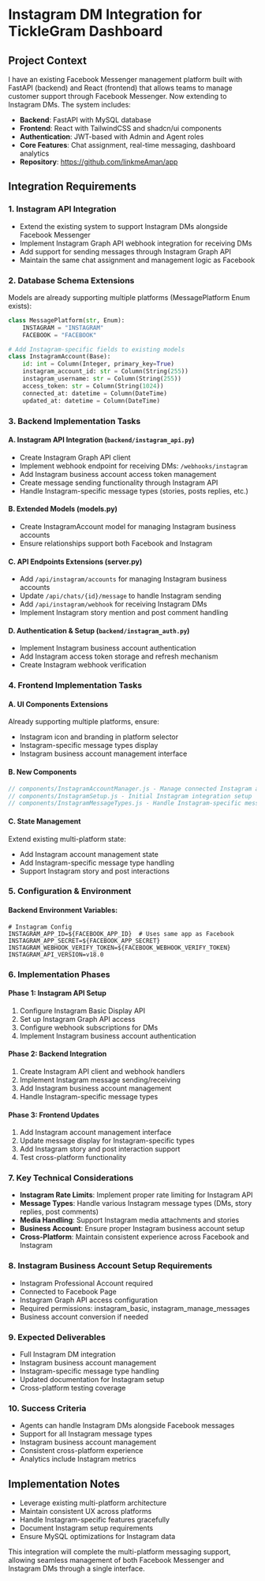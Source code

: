 # Instagram DM Integration for TickleGram Dashboard

## Project Context
I have an existing Facebook Messenger management platform built with FastAPI (backend) and React (frontend) that allows teams to manage customer support through Facebook Messenger. Now extending to Instagram DMs. The system includes:

- **Backend**: FastAPI with MySQL database
- **Frontend**: React with TailwindCSS and shadcn/ui components  
- **Authentication**: JWT-based with Admin and Agent roles
- **Core Features**: Chat assignment, real-time messaging, dashboard analytics
- **Repository**: https://github.com/linkmeAman/app

## Integration Requirements

### 1. **Instagram API Integration**
- Extend the existing system to support Instagram DMs alongside Facebook Messenger
- Implement Instagram Graph API webhook integration for receiving DMs
- Add support for sending messages through Instagram Graph API
- Maintain the same chat assignment and management logic as Facebook

### 2. **Database Schema Extensions**
Models are already supporting multiple platforms (MessagePlatform Enum exists):

```python
class MessagePlatform(str, Enum):
    INSTAGRAM = "INSTAGRAM"
    FACEBOOK = "FACEBOOK"

# Add Instagram-specific fields to existing models
class InstagramAccount(Base):
    id: int = Column(Integer, primary_key=True)
    instagram_account_id: str = Column(String(255))
    instagram_username: str = Column(String(255))
    access_token: str = Column(String(1024))
    connected_at: datetime = Column(DateTime)
    updated_at: datetime = Column(DateTime)
```

### 3. **Backend Implementation Tasks**

#### A. **Instagram API Integration** (`backend/instagram_api.py`)
- Create Instagram Graph API client
- Implement webhook endpoint for receiving DMs: `/webhooks/instagram`
- Add Instagram business account access token management
- Create message sending functionality through Instagram API
- Handle Instagram-specific message types (stories, posts replies, etc.)

#### B. **Extended Models** (models.py)
- Create InstagramAccount model for managing Instagram business accounts
- Ensure relationships support both Facebook and Instagram

#### C. **API Endpoints Extensions** (server.py)
- Add `/api/instagram/accounts` for managing Instagram business accounts
- Update `/api/chats/{id}/message` to handle Instagram sending
- Add `/api/instagram/webhook` for receiving Instagram DMs
- Implement Instagram story mention and post comment handling

#### D. **Authentication & Setup** (`backend/instagram_auth.py`)
- Implement Instagram business account authentication
- Add Instagram access token storage and refresh mechanism
- Create Instagram webhook verification

### 4. **Frontend Implementation Tasks**

#### A. **UI Components Extensions**
Already supporting multiple platforms, ensure:
- Instagram icon and branding in platform selector
- Instagram-specific message types display
- Instagram business account management interface

#### B. **New Components**
```jsx
// components/InstagramAccountManager.js - Manage connected Instagram accounts
// components/InstagramSetup.js - Initial Instagram integration setup
// components/InstagramMessageTypes.js - Handle Instagram-specific message types
```

#### C. **State Management**
Extend existing multi-platform state:
- Add Instagram account management state
- Add Instagram-specific message type handling
- Support Instagram story and post interactions

### 5. **Configuration & Environment**

#### Backend Environment Variables:
```env
# Instagram Config
INSTAGRAM_APP_ID=${FACEBOOK_APP_ID}  # Uses same app as Facebook
INSTAGRAM_APP_SECRET=${FACEBOOK_APP_SECRET}
INSTAGRAM_WEBHOOK_VERIFY_TOKEN=${FACEBOOK_WEBHOOK_VERIFY_TOKEN}
INSTAGRAM_API_VERSION=v18.0
```

### 6. **Implementation Phases**

#### Phase 1: Instagram API Setup
1. Configure Instagram Basic Display API
2. Set up Instagram Graph API access
3. Configure webhook subscriptions for DMs
4. Implement Instagram business account authentication

#### Phase 2: Backend Integration
1. Create Instagram API client and webhook handlers
2. Implement Instagram message sending/receiving
3. Add Instagram business account management
4. Handle Instagram-specific message types

#### Phase 3: Frontend Updates
1. Add Instagram account management interface
2. Update message display for Instagram-specific types
3. Add Instagram story and post interaction support
4. Test cross-platform functionality

### 7. **Key Technical Considerations**

- **Instagram Rate Limits**: Implement proper rate limiting for Instagram API
- **Message Types**: Handle various Instagram message types (DMs, story replies, post comments)
- **Media Handling**: Support Instagram media attachments and stories
- **Business Account**: Ensure proper Instagram business account setup
- **Cross-Platform**: Maintain consistent experience across Facebook and Instagram

### 8. **Instagram Business Account Setup Requirements**
- Instagram Professional Account required
- Connected to Facebook Page
- Instagram Graph API access configuration
- Required permissions: instagram_basic, instagram_manage_messages
- Business account conversion if needed

### 9. **Expected Deliverables**
- Full Instagram DM integration
- Instagram business account management
- Instagram-specific message type handling
- Updated documentation for Instagram setup
- Cross-platform testing coverage

### 10. **Success Criteria**
- Agents can handle Instagram DMs alongside Facebook messages
- Support for all Instagram message types
- Instagram business account management
- Consistent cross-platform experience
- Analytics include Instagram metrics

## Implementation Notes
- Leverage existing multi-platform architecture
- Maintain consistent UX across platforms
- Handle Instagram-specific features gracefully
- Document Instagram setup requirements
- Ensure MySQL optimizations for Instagram data

This integration will complete the multi-platform messaging support, allowing seamless management of both Facebook Messenger and Instagram DMs through a single interface.